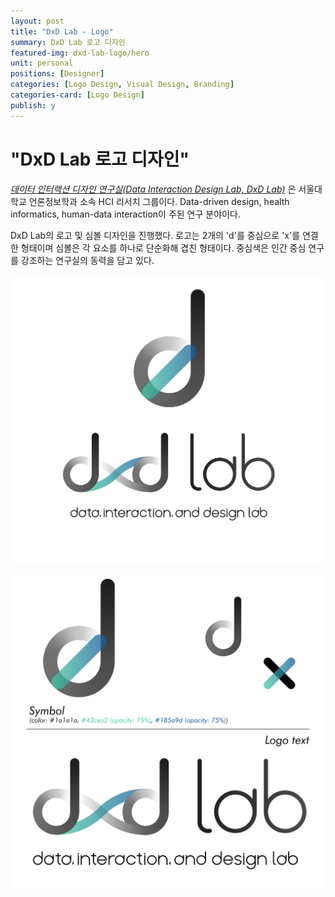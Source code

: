 ```yaml
---
layout: post
title: "DxD Lab - Logo"
summary: DxD Lab 로고 디자인
featured-img: dxd-lab-logo/hero
unit: personal
positions: [Designer]
categories: [Logo Design, Visual Design, Branding]
categories-card: [Logo Design]
publish: y
---
```


# "DxD Lab 로고 디자인"

_[데이터 인터랙션 디자인 연구실(Data Interaction Design Lab, DxD Lab)](http://dxd.snu.ac.kr/)_
은 서울대학교 언론정보학과 소속 HCI 리서치 그룹이다. Data-driven design, health informatics, human-data interaction이 주된 연구 분야이다.

DxD Lab의 로고 및 심볼 디자인을 진행했다. 로고는 2개의 'd'를 중심으로 'x'를 연결한 형태이며 심볼은 각 요소를 하나로 단순화해 겹친 형태이다. 중심색은 인간 중심 연구를 강조하는 연구실의 동력을 담고 있다.

![Logo](/assets/img/posts/dxd-lab-logo/logo.png#center)

![Description](/assets/img/posts/dxd-lab-logo/description.svg#center)
